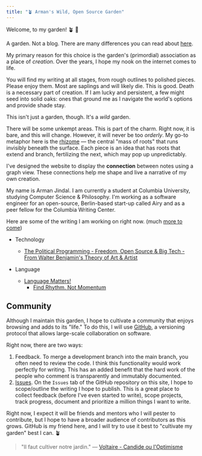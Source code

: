 ```yaml
---
title: "🪴 Arman's Wild, Open Source Garden"
---
```


Welcome, to my garden! 🪴 👋  

A garden.  Not a blog. There are many differences you can read about [here](https://joelhooks.com/digital-garden). 

 My primary reason for this choice is the garden's (primordial) association as a place of *creation*. Over the years, I hope my nook on the internet comes to life.

You will find my writing at all stages, from rough outlines to polished pieces. Please enjoy them. Most are saplings and will likely die. This is good. Death is a necessary part of creation. If I am lucky and persistent, a few might seed into solid oaks: ones that ground me as I navigate the world's options and provide shade stay. 

This isn't just a garden, though. It's a *wild* garden.

There will be some unkempt areas. This is part of the charm. Right now, it is bare, and this will change.  However, it will never be too *orderly*. My go-to metaphor here is the [rhizome](https://www.iaacblog.com/programs/rhizome-deleuze-guattari/#:~:text=Rhizome%20is%20a%20philosophical%20term,They%20are%20dispersed.) — the central "mass of roots" that runs invisibly beneath the surface. Each piece is an idea that has roots that extend and branch, fertilizing the next, which may pop up unpredictably. 

I've designed the website to display the **connection** between notes using a graph view. These connections help me shape and live a narrative of my own creation.

My name is Arman Jindal. I am currently a student at Columbia University, studying Computer Science & Philosophy. I'm working as a software engineer for an open-source, Berlin-based start-up called Airy and as a peer fellow for the Columbia Writing Center. 

Here are some of the writing I am working on right now. (much [more to come](https://github.com/armanjindal/armanjindal.github.io/issues))

- Technology
	- [The Political Programming - Freedom, Open Source & Big Tech - From Walter Benjamin's Theory of Art & Artist](digital-garden/The-Political-Programmer.md) 

- Language 
	- [Language Matters!](digital-garden/Language%20Matters.md)
		- [Find Rhythm. Not Momentum](digital-garden/Rhythm-Not-Momentum.md)


## Community 
Although I maintain this garden, I hope to cultivate a community that enjoys browsing and adds to its "life."  To do this, I will use [GitHub](https://github.com/armanjindal/armanjindal.github.io), a versioning protocol that allows large-scale collaboration on software.

Right now, there are two ways:
1. Feedback. To merge a development branch into the main branch, you often need to review the code. I think this functionality would work perfectly for writing. This has an added benefit that the hard work of the people who comment is transparently and immutably documented. 
2. [Issues](https://github.com/armanjindal/armanjindal.github.io/issues). On the `Issues` tab of the GitHub repository on this site, I hope to scope/outline the writing I hope to publish. This is a great place to collect feedback (before I've even started to write), scope projects, track progress, document and prioritize a million things I want to write. 

Right now, I expect it will be friends and mentors who I will pester to contribute, but I hope to have a broader audience of contributors as this grows. GitHub is my friend here, and I will try to use it best to "cultivate my garden" best I can. 🪴

>  "Il faut cultiver notre jardin."
— [Voltaire - Candide ou l'Optimisme](https://www.theschooloflife.com/article/cultivate-own-garden-voltaire/)
